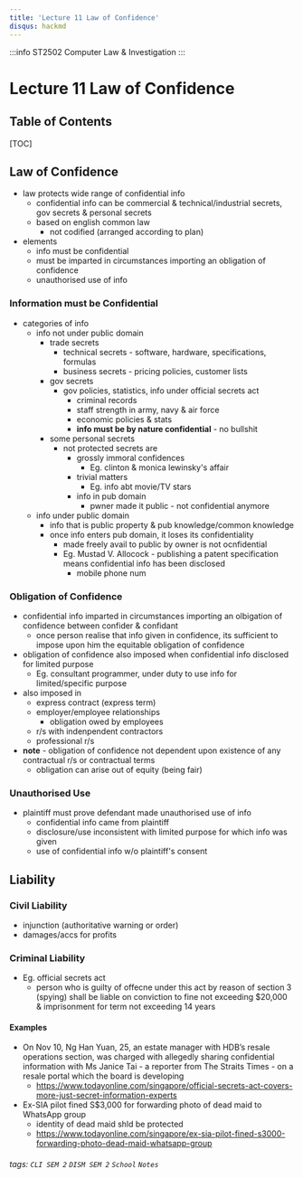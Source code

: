 ```yaml
---
title: 'Lecture 11 Law of Confidence'
disqus: hackmd
---
```


:::info
ST2502 Computer Law & Investigation
:::

Lecture 11 Law of Confidence
===

<style>
img{
/*     border: 2px solid red; */
    margin-left: auto;
    margin-right: auto;
    width: 80%;
    display: block;
}
</style>


## Table of Contents

[TOC]


Law of Confidence
---
- law protects wide range of confidential info
    - confidential info can be commercial & technical/industrial secrets, gov secrets & personal secrets
    - based on english common law
        - not codified (arranged according to plan)
- elements
    - info must be confidential
    - must be imparted in circumstances importing an obligation of confidence
    - unauthorised use of info

### Information must be Confidential
- categories of info
    - info not under public domain
        - trade secrets
            - technical secrets - software, hardware, specifications, formulas
            - business secrets - pricing policies, customer lists
        - gov secrets
            - gov policies, statistics, info under official secrets act
                - criminal records
                - staff strength in army, navy & air force
                - economic policies & stats
                - __info must be by nature confidential__ - no bullshit
        - some personal secrets
            - not protected secrets are
                - grossly immoral confidences
                    - Eg. clinton & monica lewinsky's affair
                - trivial matters
                    - Eg. info abt movie/TV stars
                - info in pub domain
                    - pwner made it public - not confidential anymore
    - info under public domain
        - info that is public property & pub knowledge/common knowledge
        - once info enters pub domain, it loses its confidentiality
            - made freely avail to public by owner is not ocnfidential
            - Eg. Mustad V. Allocock - publishing a patent specification means confidential info has been disclosed
                - mobile phone num

### Obligation of Confidence
- confidential info imparted in circumstances importing an olbigation of confidence between confider & confidant
    - once person realise that info given in confidence, its sufficient to impose upon him the equitable obligation of confidence
- obligation of confidence also imposed when confidential info disclosed for limited purpose
    - Eg. consultant programmer, under duty to use info for limited/specific purpose
- also imposed in
    - express contract (express term)
    - employer/employee relationships
        - obligation owed by employees
    - r/s with indenpendent contractors
    - professional r/s
- __note__ - obligation of confidence not dependent upon existence of any contractual r/s or contractual terms
    - obligation can arise out of equity (being fair)

### Unauthorised Use
- plaintiff must prove defendant made unauthorised use of info
    - confidential info came from plaintiff
    - disclosure/use inconsistent with limited purpose for which info was given
    - use of confidential info w/o plaintiff's consent

Liability
---
### Civil Liability
- injunction (authoritative warning or order)
- damages/accs for profits

### Criminal Liability
- Eg. official secrets act
    - person who is guilty of offecne under this act by reason of section 3 (spying) shall be liable on conviction to fine not exceeding $20,000 & imprisonment for term not exceeding 14 years

#### Examples
- On Nov 10, Ng Han Yuan, 25, an estate manager with HDB’s resale operations section, was charged with allegedly sharing confidential information with Ms Janice Tai - a reporter from The Straits Times - on a resale portal which the board is developing
    - https://www.todayonline.com/singapore/official-secrets-act-covers-more-just-secret-information-experts
- Ex-SIA pilot fined S$3,000 for forwarding photo of dead maid to WhatsApp group
    - identity of dead maid shld be protected
    - https://www.todayonline.com/singapore/ex-sia-pilot-fined-s3000-forwarding-photo-dead-maid-whatsapp-group 




###### tags: `CLI SEM 2` `DISM SEM 2` `School` `Notes`